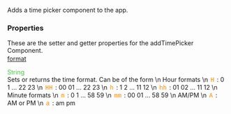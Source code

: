 Adds a time picker component to the app.

<style>.samp { margin-top: 2px; } </style><h3>Properties</h3>These are the setter and getter properties for the addTimePicker Component.
<div class="samp"><a href="#format-0" data-transition="pop" data-rel="popup" class="ui-link">format </a></div>
<div data-role="popup" id="format-0" class="ui-content"><p><span style="color:#4c4;">String</span><br>Sets or returns the time format. Can be of the form \n Hour formats \n <span style="color:#fb8c00; font-family:Courier&#44; monospace; font-size:100%; padding:0px 2px;">H</span> : 0 1 ... 22 23 \n <span style="color:#fb8c00; font-family:Courier&#44; monospace; font-size:100%; padding:0px 2px;">HH</span> : 	00 01 ... 22 23 \n <span style="color:#fb8c00; font-family:Courier&#44; monospace; font-size:100%; padding:0px 2px;">h</span> : 1 2 ... 11 12 \n <span style="color:#fb8c00; font-family:Courier&#44; monospace; font-size:100%; padding:0px 2px;">hh</span> : 	01 02 ... 11 12 \n Minute formats \n <span style="color:#fb8c00; font-family:Courier&#44; monospace; font-size:100%; padding:0px 2px;">m</span> : 	0 1 ... 58 59 \n <span style="color:#fb8c00; font-family:Courier&#44; monospace; font-size:100%; padding:0px 2px;">mm</span> : 00 01 ... 58 59 \n AM/PM \n <span style="color:#fb8c00; font-family:Courier&#44; monospace; font-size:100%; padding:0px 2px;">A</span> : AM or PM \n <span style="color:#fb8c00; font-family:Courier&#44; monospace; font-size:100%; padding:0px 2px;">a</span> : am pm</p></div>
